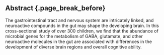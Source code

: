 ## Abstract {.page_break_before}

The gastrointestinal tract and nervous system are intricately linked, and neuroactive compounds in the gut may shape the developing brain. In this cross-sectional study of over 300 children, we find that the abundance of microbial genes for the metabolism of GABA, glutamate, and other neuroactive molecules in the gut are associated with differences in the development of diverse brain regions and overall cognitive ability.
